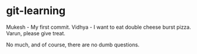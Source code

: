 git-learning
============

Mukesh - My first commit.
Vidhya - I want to eat double cheese burst pizza. Varun, please give treat.

No much, and of course, there are no dumb questions.
